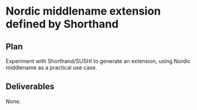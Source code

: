 # Nordic middlename extension defined by Shorthand

## Plan

Experiment with Shorthand/SUSHI to generate an extension, using Nordic middlename as a practical use case.

## Deliverables

None.
